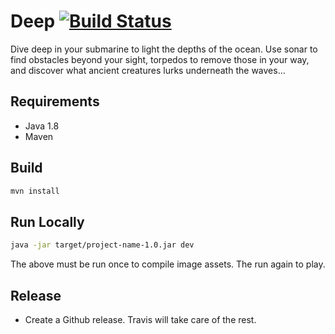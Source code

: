 # Deep [![Build Status](https://travis-ci.org/bitDecayGames/GlobalGameJam2017.svg?branch=master)](https://travis-ci.org/bitDecayGames/GlobalGameJam2017)

Dive deep in your submarine to light the depths of the ocean. Use sonar to find obstacles beyond your sight, torpedos to remove those in your way, and discover what ancient creatures lurks underneath the waves...

## Requirements

- Java 1.8
- Maven

## Build

```bash
mvn install
```

## Run Locally

```bash
java -jar target/project-name-1.0.jar dev
```

The above must be run once to compile image assets. The run again to play.

## Release

- Create a Github release. Travis will take care of the rest.
